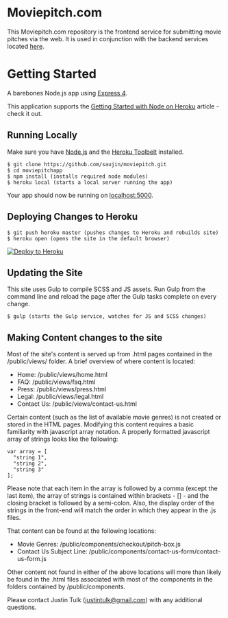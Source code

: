 # Moviepitch.com

This Moviepitch.com repository is the frontend service for submitting movie pitches via the web. It is used in conjunction with the backend services located [here](https://github.com/strvcom/Node-MoviePitch).

# Getting Started

A barebones Node.js app using [Express 4](http://expressjs.com/).

This application supports the [Getting Started with Node on Heroku](https://devcenter.heroku.com/articles/getting-started-with-nodejs) article - check it out.

## Running Locally

Make sure you have [Node.js](http://nodejs.org/) and the [Heroku Toolbelt](https://toolbelt.heroku.com/) installed.

```
$ git clone https://github.com/saujin/moviepitch.git
$ cd moviepitchapp
$ npm install (installs required node modules)
$ heroku local (starts a local server running the app)
```

Your app should now be running on [localhost:5000](http://localhost:5000/).

## Deploying Changes to Heroku

```
$ git push heroku master (pushes changes to Heroku and rebuilds site)
$ heroku open (opens the site in the default browser)
```

[![Deploy to Heroku](https://www.herokucdn.com/deploy/button.png)](https://heroku.com/deploy)

## Updating the Site

This site uses Gulp to compile SCSS and JS assets. Run Gulp from the command line and reload the page after the Gulp tasks complete on every change.

```
$ gulp (starts the Gulp service, watches for JS and SCSS changes)
```

## Making Content changes to the site

Most of the site's content is served up from .html pages contained in the /public/views/ folder. A brief overview of where content is located:

- Home: /public/views/home.html
- FAQ: /public/views/faq.html
- Press: /public/views/press.html
- Legal: /public/views/legal.html
- Contact Us: /public/views/contact-us.html

Certain content (such as the list of available movie genres) is not created or stored in the HTML pages. Modifying this content requires a basic familiarity with javascript array notation. A properly formatted javascript array of strings looks like the following:

```
var array = [
  "string 1",
  "string 2",
  "string 3"
];
```

Please note that each item in the array is followed by a comma (except the last item), the array of strings is contained within brackets - [] - and the closing bracket is followed by a semi-colon. Also, the display order of the strings in the front-end will match the order in which they appear in the .js files.

That content can be found at the following locations:

- Movie Genres: /public/components/checkout/pitch-box.js
- Contact Us Subject Line: /public/components/contact-us-form/contact-us-form.js

Other content not found in either of the above locations will more than likely be found in the .html files associated with most of the components in the folders contained by /public/components.

Please contact Justin Tulk (justintulk@gmail.com) with any additional questions.
